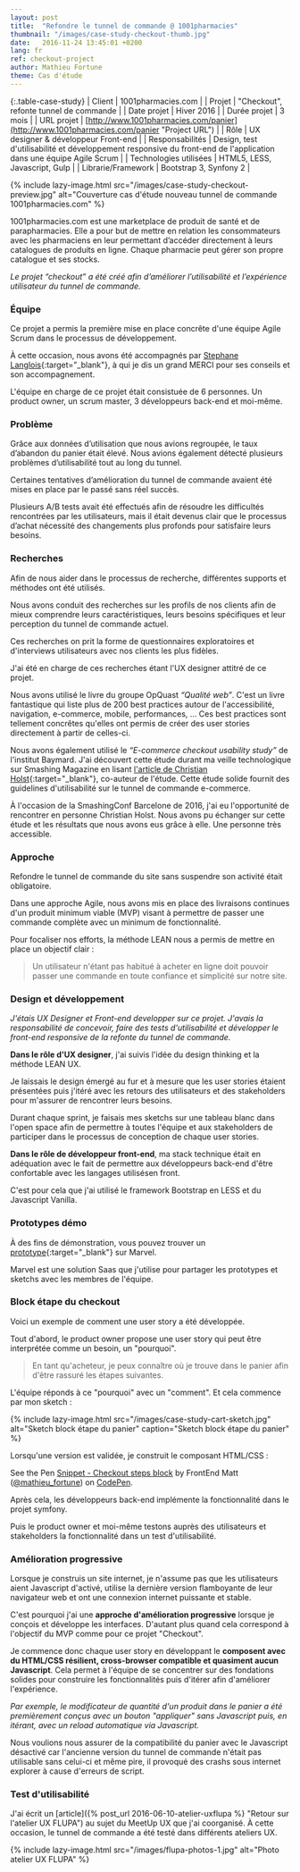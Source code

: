 ```yaml
---
layout: post
title:  "Refondre le tunnel de commande @ 1001pharmacies"
thumbnail: "/images/case-study-checkout-thumb.jpg"
date:   2016-11-24 13:45:01 +0200
lang: fr
ref: checkout-project
author: Mathieu Fortune
theme: Cas d'étude
---
```


{:.table-case-study}
| Client        | 1001pharmacies.com |
| Projet           | "Checkout", refonte tunnel de commande |
| Date projet      | Hiver 2016        |
| Durée projet  | 3 mois           |
| URL projet       | [http://www.1001pharmacies.com/panier](http://www.1001pharmacies.com/panier "Project URL") |
| Rôle              | UX designer & développeur Front-end |
| Responsabilités  | Design, test d'utilisabilité et développement responsive du front-end de l'application dans une équipe Agile Scrum |
| Technologies utilisées | HTML5, LESS, Javascript, Gulp |
| Librarie/Framework | Bootstrap 3, Synfony 2 |

{% include lazy-image.html src="/images/case-study-checkout-preview.jpg" alt="Couverture cas d'étude nouveau tunnel de commande 1001pharmacies.com" %}

1001pharmacies.com est une marketplace de produit de santé et de parapharmacies. Elle a pour but de mettre en relation les consommateurs avec les pharmaciens en leur permettant d’accéder directement à leurs catalogues de produits en ligne. Chaque pharmacie peut gérer son propre catalogue et ses stocks.

_Le projet “checkout” a été créé afin d’améliorer l’utilisabilité et l’expérience utilisateur du tunnel de commande._


### Équipe

Ce projet a permis la première mise en place concrête d'une équipe Agile Scrum dans le processus de développement.

À cette occasion, nous avons été accompagnés par [Stephane Langlois](http://scopyleft.fr/ "Visiter le site de Stephane Langlois"){:target="_blank"}, à qui je dis un grand MERCI pour ses conseils et son accompagnement.

L'équipe en charge de ce projet était consistuée de 6 personnes. Un product owner, un scrum master, 3 développeurs back-end et moi-même.

### Problème

Grâce aux données d’utilisation que nous avions regroupée, le taux d’abandon du panier était élevé. Nous avions également détecté plusieurs problèmes d’utilisabilité tout au long du tunnel.

Certaines tentatives d’amélioration du tunnel de commande avaient été mises en place par le passé sans réel succès.

Plusieurs A/B tests avait été effectués afin de résoudre les  difficultés rencontrées par les utilisateurs, mais il était devenus clair que le processus d’achat nécessité des changements plus profonds pour satisfaire leurs besoins.

### Recherches

Afin de nous aider dans le processus de recherche, différentes supports et méthodes ont été utilisés.

Nous avons conduit des recherches sur les profils de nos clients afin de mieux comprendre leurs caractéristiques, leurs besoins spécifiques et leur perception du tunnel de commande actuel.

Ces recherches on prit la forme de questionnaires exploratoires et d'interviews utilisateurs avec nos clients les plus fidèles.

J'ai été en charge de ces recherches étant l'UX designer attitré de ce projet.

Nous avons utilisé le livre du groupe OpQuast _“Qualité web”_. C'est un livre fantastique qui liste plus de 200 best practices autour de l'accessibilité, navigation, e-commerce, mobile, performances, ... Ces best practices sont tellement concrêtes qu'elles ont permis de créer des user stories directement à partir de celles-ci.

Nous avons également utilisé le _“E-commerce checkout usability study”_ de l'institut Baymard. J'ai découvert cette étude durant ma veille technologique sur Smashing Magazine en lisant [l'article de Christian Holst](https://www.smashingmagazine.com/2011/04/fundamental-guidelines-of-e-commerce-checkout-design/ "Lire l'article de Christian Holst sur Smashing Magazine"){:target="_blank"}, co-auteur de l'étude. Cette étude solide fournit des guidelines d'utilisabilité sur le tunnel de commande e-commerce.

À l'occasion de la SmashingConf Barcelone de 2016, j'ai eu l'opportunité de rencontrer en personne Christian Holst. Nous avons pu échanger sur cette étude et les résultats que nous avons eus grâce à elle. Une personne très accessible.

### Approche

Refondre le tunnel de commande du site sans suspendre son activité était obligatoire.

Dans une approche Agile, nous avons mis en place des livraisons continues d'un produit minimum viable (MVP) visant à permettre de passer une commande complète avec un minimum de fonctionnalité.

Pour focaliser nos efforts, la méthode LEAN nous a permis de mettre en place un objectif clair :

<blockquote>
  Un utilisateur n'étant pas habitué à acheter en ligne doit pouvoir passer une commande en toute confiance et simplicité sur notre site.
</blockquote>

### Design et développement

_J'étais UX Designer et Front-end developper sur ce projet.
J'avais la responsabilité de concevoir, faire des tests d'utilisabilité et développer le front-end responsive de la refonte du tunnel de commande._

__Dans le rôle d'UX designer__, j'ai suivis l'idée du design thinking et la méthode LEAN UX.

Je laissais le design émergé au fur et à mesure que les user stories étaient présentées puis j'itéré avec les retours des utilisateurs et des stakeholders pour m'assurer de rencontrer leurs besoins.

Durant chaque sprint, je faisais mes sketchs sur une tableau blanc dans l'open space afin de permettre à toutes l'équipe et aux stakeholders de participer dans le processus de conception de chaque user stories.

__Dans le rôle de développeur front-end__, ma stack technique était en adéquation avec le fait de permettre aux développeurs back-end d'être confortable avec les langages utilisésen front.

C'est pour cela que j'ai utilisé le framework Bootstrap en LESS et du Javascript Vanilla.

### Prototypes démo

À des fins de démonstration, vous pouvez trouver un [prototype](https://marvelapp.com/1fcb351/screen/16618571 "Prototypes du projet checkout"){:target="_blank"} sur Marvel.

Marvel est une solution Saas que j'utilise pour partager les prototypes et sketchs avec les membres de l'équipe.

### Block étape du checkout

Voici un exemple de comment une user story a été développée.

Tout d'abord, le product owner propose une user story qui peut être interprétée comme un besoin, un "pourquoi".
<blockquote>En tant qu'acheteur, je peux connaître où je trouve dans le panier afin d'être rassuré les étapes suivantes.</blockquote>

L'équipe réponds à ce "pourquoi" avec un "comment". Et cela commence par mon sketch :


{% include lazy-image.html src="/images/case-study-cart-sketch.jpg" alt="Sketch block étape du panier" caption="Sketch block étape du panier" %}


Lorsqu'une version est validée, je construit le composant HTML/CSS :

<p data-height="265" data-theme-id="0" data-slug-hash="PbwjZw" data-default-tab="css,result" data-user="mathieu_fortune" data-embed-version="2" data-pen-title="Snippet - Checkout steps block" class="codepen">See the Pen <a href="http://codepen.io/mathieu_fortune/pen/PbwjZw/">Snippet - Checkout steps block</a> by FrontEnd Matt (<a href="http://codepen.io/mathieu_fortune">@mathieu_fortune</a>) on <a href="http://codepen.io">CodePen</a>.</p>
<script async src="https://production-assets.codepen.io/assets/embed/ei.js"></script>

Après cela, les développeurs back-end implémente la fonctionnalité dans le projet symfony.

Puis le product owner et moi-même testons auprès des utilisateurs et stakeholders la fonctionnalité dans un test d'utilisabilité.

### Amélioration progressive

Lorsque je construis un site internet, je n'assume pas que les utilisateurs aient Javascript d'activé, utilise la dernière version flamboyante de leur navigateur web et ont une connexion internet puissante et stable.

C'est pourquoi j'ai une __approche d'amélioration progressive__ lorsque je conçois et développe les interfaces. D'autant plus quand cela correspond à l'objectif du MVP comme pour ce projet "Checkout".

Je commence donc chaque user story en développant le __composent avec du HTML/CSS résilient, cross-browser compatible et quasiment aucun Javascript__. Cela permet à l'équipe de se concentrer sur des fondations solides pour construire les fonctionnalités puis d'itérer afin d'améliorer l'expérience.

_Par exemple, le modificateur de quantité d'un produit dans le panier a été premièrement conçus avec un bouton "appliquer" sans Javascript puis, en itérant, avec un reload automatique via Javascript._

Nous voulions nous assurer de la compatibilité du panier avec le Javascript désactivé car l'ancienne version du tunnel de commande n'était pas utilisable sans celui-ci et même pire, il provoqué des crashs sous internet explorer à cause d'erreurs de script.

### Test d'utilisabilité

J'ai écrit un [article]({% post_url 2016-06-10-atelier-uxflupa %} "Retour sur l'atelier UX FLUPA") au sujet du MeetUp UX que j'ai coorganisé. À cette occasion, le tunnel de commande a été testé dans différents ateliers UX.

{% include lazy-image.html src="/images/flupa-photos-1.jpg" alt="Photo atelier UX FLUPA" %}
